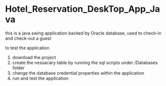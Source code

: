 # Hotel_Reservation_DeskTop_App_Java

this is a java swing application backed by Oracle database, used to check-in and check-out a guest


to test the application
1) download the project
2) create the nessacary table by running the sql scripts under /Databases folder
3) change the database credential properties within the application
4) run and test the application

